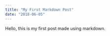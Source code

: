 ```yaml
---
title: "My First Markdown Post"
date: "2018-06-05"
---
```


Hello, this is my first post made using markdown.